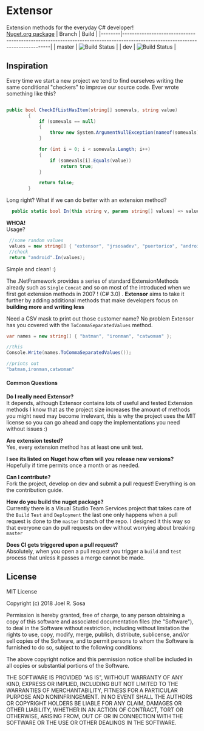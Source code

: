 
# Extensor 
Extension methods for the everyday C# developer!  
[Nuget.org package](https://www.nuget.org/packages/Extensor/)
| Branch | Build                                                                                                                        |
|--------|------------------------------------------------------------------------------------------------------------------------------|
| master | ![Build Status](https://jrsosa.visualstudio.com/_apis/public/build/definitions/ae28eed0-7e27-4299-a8d7-89ef8b8e0df5/6/badge) |
| dev    | ![Build Status](https://jrsosa.visualstudio.com/_apis/public/build/definitions/ae28eed0-7e27-4299-a8d7-89ef8b8e0df5/7/badge) |
  
	
  ## Inspiration  
	
Every time we start a new project we tend to find ourselves writing the same conditional "checkers" to improve our source code. Ever wrote something like this?  


```csharp  

public bool CheckIfListHasItem(string[] somevals, string value)
        {
            if (somevals == null)
            {
                throw new System.ArgumentNullException(nameof(somevals));
            }

            for (int i = 0; i < somevals.Length; i++)
            {
                if (somevals[i].Equals(value))
                    return true;
            }

            return false;
        }
```  
Long right? What if we can do better with an extension method?     


```csharp  
  public static bool In(this string v, params string[] values) => values.Contains(v);
```  
**WHOA!**    
Usage?  
```csharp  
 //some random values
 values = new string[] { "extensor", "jrsosadev", "puertorico", "android" };  
 //check
 return "android".In(values);  
 ```  
Simple and clean! :)  

The .NetFramework provides a series of standard ExtensionMethods already such as `Single` `Concat` and so on most of the introduced when we first got extension methods in 2007 ! (C# 3.0) .
**Extensor** aims to take it further by adding additional methods that make developers focus on **building more and writing less**  

Need a CSV mask to print out those customer name? No problem Extensor has you covered with the `ToCommaSeparatedValues` method.  
```csharp    
var names = new string[] { "batman", "ironman", "catwoman" };

//this
Console.Write(names.ToCommaSeparatedValues());  

//prints out
"batman,ironman,catwoman"
```
  

#### Common Questions  

**Do I really need Extensor?**  
It depends, although Extensor contains lots of useful and tested Extension methods I know that as the project size increases the amount of methods you might need may become irrelevant, this is why the project uses the MIT license so you can go ahead and copy the implementations you need without issues :)  

**Are extension tested?**  
Yes, every extension method has at least one unit test.

**I see its listed on Nuget how often will you release new versions?**  
Hopefully if time permits once a month or as needed. 

**Can I contribute?**  
Fork the project, develop on dev and submit a pull request! Everything is on the contribution guide.  

**How do you build the nuget package?**  
Currently there is a Visual Studio Team Services project that takes care of the `Build` `Test` and `Deployment`  the last one only happens when a pull request is done to the `master` branch of the repo.  I designed it this way so that everyone can do pull requests on dev without worrying about breaking `master`  

**Does CI gets triggered upon a pull request?**  
Absolutely, when you open a pull request you trigger a `build` and `test` process that unless it passes a merge cannot be made.   



License
-------  

MIT License

Copyright (c) 2018 Joel R. Sosa

Permission is hereby granted, free of charge, to any person obtaining a copy
of this software and associated documentation files (the "Software"), to deal
in the Software without restriction, including without limitation the rights
to use, copy, modify, merge, publish, distribute, sublicense, and/or sell
copies of the Software, and to permit persons to whom the Software is
furnished to do so, subject to the following conditions:

The above copyright notice and this permission notice shall be included in all
copies or substantial portions of the Software.

THE SOFTWARE IS PROVIDED "AS IS", WITHOUT WARRANTY OF ANY KIND, EXPRESS OR
IMPLIED, INCLUDING BUT NOT LIMITED TO THE WARRANTIES OF MERCHANTABILITY,
FITNESS FOR A PARTICULAR PURPOSE AND NONINFRINGEMENT. IN NO EVENT SHALL THE
AUTHORS OR COPYRIGHT HOLDERS BE LIABLE FOR ANY CLAIM, DAMAGES OR OTHER
LIABILITY, WHETHER IN AN ACTION OF CONTRACT, TORT OR OTHERWISE, ARISING FROM,
OUT OF OR IN CONNECTION WITH THE SOFTWARE OR THE USE OR OTHER DEALINGS IN THE
SOFTWARE.








